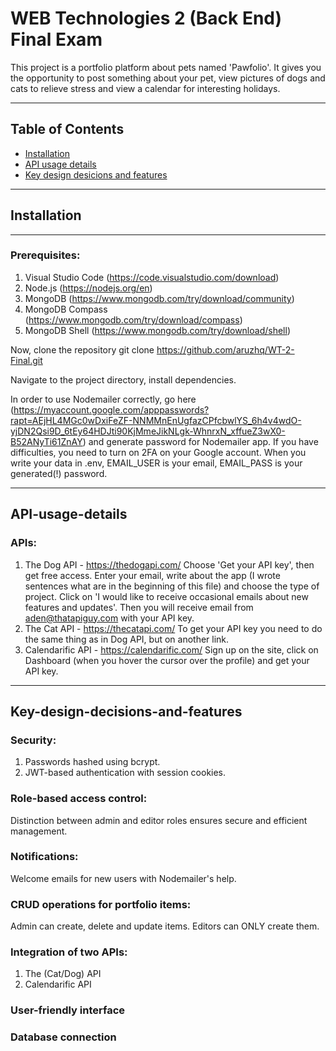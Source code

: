 # WEB Technologies 2 (Back End) Final Exam

This project is a portfolio platform about pets named 'Pawfolio'. It gives you the opportunity to post something about your pet, view pictures of dogs and cats to relieve stress and view a calendar for interesting holidays.         

---

## Table of Contents
- [Installation](#Installation)
- [API usage details](#API-usage-details)
- [Key design desicions and features](#Key-design-decisions-and-features)
  
---

## Installation

---

### Prerequisites:
1. Visual Studio Code (https://code.visualstudio.com/download)
2. Node.js (https://nodejs.org/en)
3. MongoDB (https://www.mongodb.com/try/download/community)
4. MongoDB Compass (https://www.mongodb.com/try/download/compass)
5. MongoDB Shell (https://www.mongodb.com/try/download/shell)

Now, clone the repository
git clone https://github.com/aruzhq/WT-2-Final.git

Navigate to the project directory, install dependencies.

In order to use Nodemailer correctly, go here (https://myaccount.google.com/apppasswords?rapt=AEjHL4MGc0wDxiFeZF-NNMMnEnUgfazCPfcbwlYS_6h4v4wdO-yjDN2Qsi9D_6tEy64HDJti90KjMmeJikNLgk-WhnrxN_xffueZ3wX0-B52ANyTi61ZnAY) and generate password for Nodemailer app. If you have difficulties, you need to turn on 2FA on your Google account. When you write your data in .env, EMAIL_USER is your email, EMAIL_PASS is your generated(!) password.

---

## API-usage-details

### APIs:
1. The Dog API - https://thedogapi.com/
   Choose 'Get your API key', then get free access. Enter your email, write about the app (I wrote sentences what are in the beginning of this file) and choose the type of project. Click on 'I would like to receive occasional emails about new features and updates'. Then you will receive email from aden@thatapiguy.com with your API key.
2. The Cat API - https://thecatapi.com/
   To get your API key you need to do the same thing as in Dog API, but on another link.
3. Calendarific API - https://calendarific.com/
   Sign up on the site, click on Dashboard (when you hover the cursor over the profile) and get your API key.

---

## Key-design-decisions-and-features

### Security:
1. Passwords hashed using bcrypt.
2. JWT-based authentication with session cookies.

### Role-based access control:
Distinction between admin and editor roles ensures secure and efficient management.

### Notifications:
Welcome emails for new users with Nodemailer's help.

### CRUD operations for portfolio items: 
Admin can create, delete and update items. Editors can ONLY create them. 

### Integration of two APIs:
1. The (Cat/Dog) API
2. Calendarific API
   
### User-friendly interface

### Database connection







